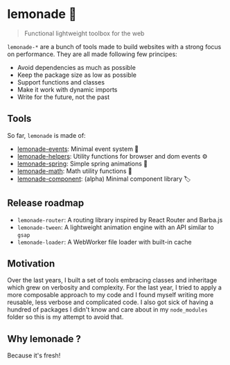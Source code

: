 # lemonade 🍋

> Functional lightweight toolbox for the web 

`lemonade-*` are a bunch of tools made to build websites with a strong focus on performance. They are all made following few principes:
- Avoid dependencies as much as possible
- Keep the package size as low as possible
- Support functions and classes
- Make it work with dynamic imports
- Write for the future, not the past

## Tools

So far, `lemonade` is made of:
- [lemonade-events](https://github.com/raphaelameaume/lemonade-events): Minimal event system 👀
- [lemonade-helpers](https://github.com/raphaelameaume/lemonade-helpers): Utility functions for browser and dom events ⚙️ 
- [lemonade-spring](https://github.com/raphaelameaume/lemonade-helpers): Simple spring animations 🌱
- [lemonade-math](https://github.com/raphaelameaume/lemonade-math): Math utility functions 🧮
- [lemonade-component](https://github.com/raphaelameaume/lemonade-component): (alpha) Minimal component library 🏷

## Release roadmap

- `lemonade-router`: A routing library inspired by React Router and Barba.js
- `lemonade-tween`: A lightweight animation engine with an API similar to `gsap`
- `lemonade-loader`: A WebWorker file loader with built-in cache

## Motivation

Over the last years, I built a set of tools embracing classes and inheritage which grew on verbosity and complexity. For the last year, I tried to apply a more composable approach to my code and I found myself writing more reusable, less verbose and complicated code. I also got sick of having a hundred of packages I didn't know and care about in my `node_modules` folder so this is my attempt to avoid that.

## Why lemonade ?

Because it's fresh! 
